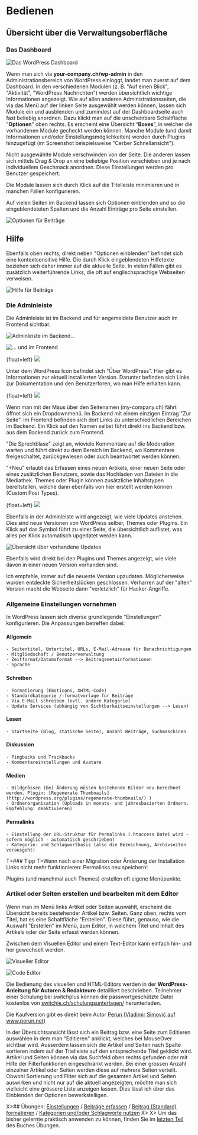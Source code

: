 # Bedienen

## Übersicht über die Verwaltungsoberfläche

### Das Dashboard

![Das WordPress Dashboard](images/v4.5/dashboard.png)

Wenn man sich via **your-company.ch/wp-admin** in den Administrationsbereich von WordPress einloggt, landet man zuerst auf dem Dashboard. In den verschiedenen Modulen (z. B. "Auf einen Blick", "Aktivität", "WordPress Nachrichten") werden übersichtlich wichtige Informationen angezeigt. Wie auf allen anderen Administrationsseiten, die via das Menü auf der linken Seite ausgewählt werden können, lassen sich Module ein und ausblenden und zumindest auf der Dashboardseite auch fast beliebig anordnen. Dazu klickt man auf die unscheinbare Schaltfläche ”**Optionen**” oben rechts. Es erscheint eine Übersicht “**Boxes**”, in welcher die vorhandenen Module gecheckt werden können. Manche Module (und damit Informationen und/oder Einstellungsmöglichkeiten) werden durch Plugins hinzugefügt (im Screenshot beispielsweise "Cerber Schnellansicht").

Nicht ausgewählte Module verschwinden von der Seite. Die anderen lassen sich mittels Drag & Drop an eine beliebige Position verschieben und je nach individuellem Geschmack anordnen. Diese Einstellungen werden pro Benutzer gespeichert.

Die Module lassen sich durch Klick auf die Titelleiste minimieren und in manchen Fällen konfigurieren.

Auf vielen Seiten im Backend lassen sich Optionen einblenden und so die eingeblendeteten Spalten und die Anzahl Einträge pro Seite einstellen.

![Optionen für Beiträge](images/v4.5/optionen-beitraege.png)


## Hilfe

Ebenfalls oben rechts, direkt neben "Optionen einblenden" befindet sich eine kontextsensitive Hilfe. Die durch Klick eingeblendeten Hilfetexte beziehen sich daher immer auf die aktuelle Seite. In vielen Fällen gibt es zusätzlich weiterführende Links, die oft auf englischsprachige Webseiten verweisen.

![Hilfe für Beiträge](images/v4.5/hilfe-beitraege.png)


### Die Adminleiste

Die Adminleiste ist im Backend und für angemeldete Benutzer auch im Frontend sichtbar.

![Adminleiste im Backend...](images/v4.5/admin-leiste-backend.png)

![... und im Frontend](images/v4.5/admin-leiste-frontend.png)

{float=left}
![](images/v4.5/adminbar-w.png)

Unter dem WordPress Icon befindet sich "Über WordPress". Hier gibt es Informationen zur aktuell installierten Version. Darunter befinden sich Links zur Dokumentation und den Benutzerforen, wo man Hilfe erhalten kann.

{float=left}
![](images/v4.5/seitenname-front.png)

Wenn man mit der Maus über den Seitenamen (my-company.ch) fährt öffnet sich ein Dropdownmenü. Im Backend mit einem einzigen Eintrag "Zur Seite". Im Frontend befinden sich dort Links zu unterschiedlichen Bereichen im Backend. Ein Klick auf den Namen selbst führt direkt ins Backend bzw. aus dem Backend zurück zum Frontend.

"Die Sprechblase" zeigt an, wieviele Kommentare auf die Moderation warten und führt direkt zu dem Bereich im Backend, wo Kommentare freigeschaltet, zurückgewiesen oder auch beantwortet werden können.

"+Neu" erlaubt das Erfassen eines neuen Artikels, einer neuen Seite oder eines zusätzlichen Benutzers, sowie das Hochladen von Dateien in die Mediathek. Themes oder Plugin können zusätzliche Inhaltstypen bereitstellen, welche dann ebenfalls von hier erstellt werden können (Custom Post Types).


{float=left}
![](images/v4.5/admin-leiste-updates.png)

Ebenfalls in der Adminleiste wird angezeigt, wie viele Updates anstehen.
Dies sind neue Versionen von WordPress selber, Themes oder Plugins.
Ein Klick auf das Symbol führt zu einer Seite, die übersichtlich auflistet, was alles per Klick automatisch upgedatet werden kann.

![Übersicht über vorhandene Updates](images/v4.5/updates.png)

Ebenfalls wird direkt bei den Plugins und Themes angezeigt, wie viele davon in einer neuen Version vorhanden sind.

Ich empfehle, immer auf die neueste Version upzudaten. Möglicherweise wurden entdeckte Sicherheitslücken geschlossen. Verharren auf der "alten" Version macht die Webseite dann "verletzlich" für Hacker-Angriffe.


### Allgemeine Einstellungen vornehmen
In WordPress lassen sich diverse grundlegende "Einstellungen" konfigurieren. Die Anpassungen betreffen dabei:

#### Allgemein
	- Seitentitel, Untertitel, URLs, E-Mail-Adresse für Benachrichtigungen
	- Mitgliedschaft / Benutzerverwaltung
	- Zeitformat/Datumsformat --> Beitragsmetainformationen
	- Sprache

#### Schreiben
	- Formatierung (Emoticons, XHTML-Code)
	- Standardkategorie /-formatvorlage für Beiträge
	- Via E-Mail schreiben (evtl. andere Kategorie)
	- Update Services (abhängig von Sichtbarkeitseinstellungen --> Lesen)

#### Lesen
	- Startseite (Blog, statische Seite), Anzahl Beiträge, Suchmaschinen

#### Diskussion
	- Pingbacks und Trackbacks
	- Kommentareinstellungen und Avatare

#### Medien
	- Bildgrössen (bei Änderung müssen bestehende Bilder neu berechnet werden. Plugin: [Regenerate Thumbnails](http://wordpress.org/plugins/regenerate-thumbnails/) )
	- Ordnerorganisation (Uploads in monats- und jahresbasierten Ordnern. Empfehlung: deaktivieren)

#### Permalinks
	- Einstellung der URL-Struktur für Permalinks (.htaccess Datei wird - sofern möglich - automatisch geschrieben)
    - Kategorie- und Schlagwortbasis (also die Bezeichnung, Archivseiten vorausgeht)
    
T>### Tipp
T>Wenn nach einer Migration oder Änderung der Installation Links nicht mehr funktionieren: Permalinks neu speichern!

Plugins (und manchmal auch Themes) erstellen oft eigene Menüpunkte.

### Artikel oder Seiten erstellen und bearbeiten mit dem Editor
Wenn man im Menü links Artikel oder Seiten auswählt, erscheint die Übersicht bereits bestehender Artikel bzw. Seiten.
Ganz oben, rechts vom Titel, hat es eine Schaltfläche "Erstellen". Diese führt, genauso, wie die Auswahl "Erstellen" im Menü, zum Editor, in welchem Titel und Inhalt des Artikels oder der Seite erfasst werden können.

Zwischen dem Visuellen Editor und einem Text-Editor kann einfach hin- und her gewechselt werden.

![Visueller Editor](images/v4.5/visueller-editor.png)

![Code Editor](images/v4.5/text-editor.png)

Die Bedienung des visuellen und HTML-Editors werden in der **WordPress-Anleitung für Autoren & Redakteure** detailliert beschrieben.
Teilnehmer einer Schulung bei switchplus können die passwortgeschützte Datei kostenlos von
[switchie.ch/schulungsunterlagen/](https://switchie.ch/schulungsunterlagen/)
herunterladen.

Die Kaufversion gibt es direkt beim Autor [Perun (Vladimir Simovi&#263; auf www.perun.net)](http://www.perun.net/wordpress-administratoren/)

In der Übersichtsansicht lässt sich ein Beitrag bzw. eine Seite zum Editieren auswählen in dem man "Editieren" anklickt, welches bei MouseOver sichtbar wird. Ausserdem lassen sich die Artikel und Seiten nach Spalte sortieren indem auf der Titelleiste auf den entsprechende Titel geklickt wird. Artikel und Seiten können via das Suchfeld oben rechts gefunden oder mit Hilfe der Filterfunktionen eingeschränkt werden.
Bei einer grossen Anzahl einzelner Artikel oder Seiten werden diese auf mehrere Seiten verteilt. Obwohl Sortierung und Filter sich auf die gesamten Artikel und Seiten auswirken und nicht nur auf die aktuell angezeigten, möchte man sich vielleicht eine grössere Liste anzeigen lassen. Dies lässt ich über das Einblenden der Optionen bewerkstelligen.

X>## Übungen: [Einstellungen](#ueb-einstellungen-vornehmen) / [Beiträge erfassen](#ueb-beitraege-erfassen) / [Beitrag (Standard) formatieren](#ueb-beitraege-formatieren) / [Kategorien und/oder Schlagworte nutzen](#ueb-kategorien-tags)
X>
X> Um das bisher gelernte praktisch anwenden zu können, finden Sie im [letzten Teil](#teil-2) des Buches Übungen.

